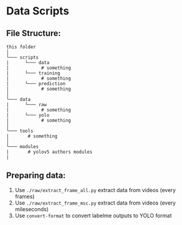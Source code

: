 # Data Scripts

## File Structure:
```
this folder
│   
└─── scripts
|      └─── data
|            # something
|      └─── training
|            # something
|      └─── prediction
|            # something
│   
└─── data
|      └─── raw
|            # something
|      └─── yolo
|            # something
│   
└─── tools
|       # something
│   
└─── modules
|       # yolov5 authors modules
|          
```

## Preparing data:
1. Use ```./raw/extract_frame_all.py``` extract data from videos (every frames)
2. Use ```./raw/extract_frame_msc.py``` extract data from videos (every mileseconds)
3. Use ```convert-format``` to convert labelme outputs to YOLO format
